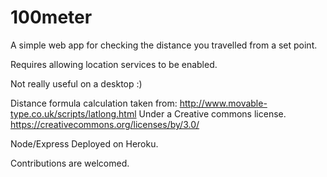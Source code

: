 # 100meter
 
A simple web app for checking the distance you travelled from a set point.

Requires allowing location services to be enabled.

Not really useful on a desktop :)

Distance formula calculation taken from: http://www.movable-type.co.uk/scripts/latlong.html Under a Creative commons license. https://creativecommons.org/licenses/by/3.0/
 
Node/Express Deployed on Heroku.
 
Contributions are welcomed.
